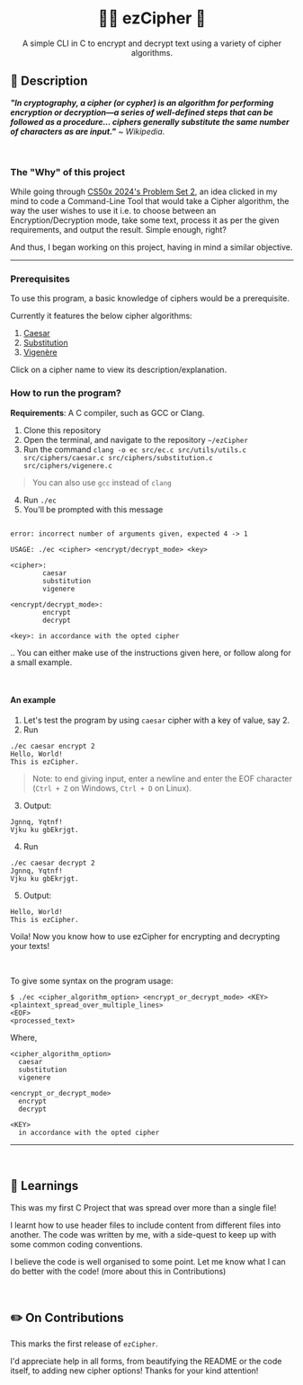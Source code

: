 <h1 align="center"> 👨‍💻 ezCipher 👾  </h1>
<p align="center"> A simple CLI in C to encrypt and decrypt text using a variety of cipher algorithms. </p>


## 📜 Description 
__*"In cryptography, a cipher (or cypher) is an algorithm for performing encryption or decryption—a series of well-defined steps that can be followed as a procedure... 
ciphers generally substitute the same number of characters as are input."*__ ~ _Wikipedia_.

<br>

### The "Why" of this project

While going through [CS50x 2024's Problem Set 2](https://cs50.harvard.edu/x/2024/psets/2/), an idea clicked in my mind to code a Command-Line Tool that would take a Cipher algorithm, the way the user wishes to use it i.e. to choose between an Encryption/Decryption mode, take some text, process it as per the given requirements, and output the result. Simple enough, right?

And thus, I began working on this project, having in mind a similar objective.

<hr>

### Prerequisites

To use this program, a basic knowledge of ciphers would be a prerequisite.

Currently it features the below cipher algorithms:
  1. [Caesar](https://github.com/TERNION-1121/ezCipher/tree/main/cipher-descriptions/caesar.md)
  2. [Substitution](https://github.com/TERNION-1121/ezCipher/tree/main/cipher-descriptions/substitution.md)
  3. [Vigenère]()
  
Click on a cipher name to view its description/explanation.

### How to run the program?
__Requirements__: A C compiler, such as GCC or Clang.

1. Clone this repository
2. Open the terminal, and navigate to the repository `~/ezCipher`
3. Run the command `clang -o ec src/ec.c src/utils/utils.c src/ciphers/caesar.c src/ciphers/substitution.c src/ciphers/vigenere.c`
> You can also use `gcc` instead of `clang`
4. Run `./ec`
5. You'll be prompted with this message
```

error: incorrect number of arguments given, expected 4 -> 1

USAGE: ./ec <cipher> <encrypt/decrypt_mode> <key>

<cipher>:
        caesar
        substitution
        vigenere

<encrypt/decrypt_mode>:
        encrypt
        decrypt

<key>: in accordance with the opted cipher

```
.. You can either make use of the instructions given here, or follow along for a small example.

<br>

#### An example
1. Let's test the program by using `caesar` cipher with a key of value, say 2.
2. Run
```
./ec caesar encrypt 2
Hello, World!
This is ezCipher.
```
> Note: to end giving input, enter a newline and enter the EOF character (`Ctrl + Z` on Windows, `Ctrl + D` on Linux).
3. Output:
```
Jgnnq, Yqtnf!
Vjku ku gbEkrjgt.
```
4. Run
```
./ec caesar decrypt 2
Jgnnq, Yqtnf!
Vjku ku gbEkrjgt.
```
5. Output:
```
Hello, World!
This is ezCipher.
```

Voila! Now you know how to use ezCipher for encrypting and decrypting your texts!

<br>

To give some syntax on the program usage:

```
$ ./ec <cipher_algorithm_option> <encrypt_or_decrypt_mode> <KEY> 
<plaintext_spread_over_multiple_lines>
<EOF>
<processed_text>
```

Where,
```
<cipher_algorithm_option>
  caesar
  substitution
  vigenere

<encrypt_or_decrypt_mode>
  encrypt
  decrypt
  
<KEY>
  in accordance with the opted cipher
```

<hr>
<br>

## 🎯 Learnings
This was my first C Project that was spread over more than a single file! 

I learnt how to use header files to include content from different files into another. The code was written by me, with a side-quest to keep up with some common coding conventions.

I believe the code is well organised to some point. Let me know what I can do better with the code! (more about this in Contributions)

<br>

## ✏️ On Contributions
This marks the first release of `ezCipher`. 

I'd appreciate help in all forms, from beautifying the README or the code itself, to adding new cipher options!
Thanks for your kind attention!